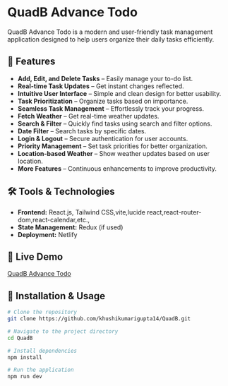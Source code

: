 # QuadB Advance Todo

QuadB Advance Todo is a modern and user-friendly task management application designed to help users organize their daily tasks efficiently.

## 🚀 Features

- **Add, Edit, and Delete Tasks** – Easily manage your to-do list.
- **Real-time Task Updates** – Get instant changes reflected.
- **Intuitive User Interface** – Simple and clean design for better usability.
- **Task Prioritization** – Organize tasks based on importance.
- **Seamless Task Management** – Effortlessly track your progress.
- **Fetch Weather** – Get real-time weather updates.
- **Search & Filter** – Quickly find tasks using search and filter options.
- **Date Filter** – Search tasks by specific dates.
- **Login & Logout** – Secure authentication for user accounts.
- **Priority Management** – Set task priorities for better organization.
- **Location-based Weather** – Show weather updates based on user location.
- **More Features** – Continuous enhancements to improve productivity.

## 🛠️ Tools & Technologies

- **Frontend:** React.js, Tailwind CSS,vite,lucide react,react-router-dom,react-calendar,etc.,
- **State Management:** Redux (if used)
- **Deployment:** Netlify

## 📌 Live Demo
[QuadB Advance Todo](https://quadb-advancetodo.netlify.app/)

## 📜 Installation & Usage

```sh
# Clone the repository
git clone https://github.com/khushikumarigupta14/QuadB.git

# Navigate to the project directory
cd QuadB

# Install dependencies
npm install

# Run the application
npm run dev
```





